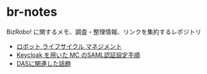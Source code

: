 # br-notes
BizRobo! に関するメモ、調査・整理情報、リンクを集約するレポジトリ

- [ロボット ライフサイクル マネジメント](RobotLifecycleManagement/index.md)
- [Keycloak を用いた MC のSAML認証設定手順](BizRobo-Keycloak/index.md)
- [DASに関連した話題](DAS-Related/index.md)
